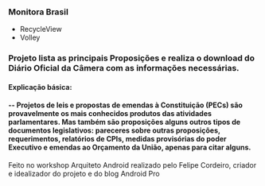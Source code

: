### Monitora Brasil

- RecycleView
- Volley

### Projeto lista as principais Proposições e realiza o download do Diário Oficial da Câmera com as informações necessárias.

#### Explicação básica:
####  -- Projetos de leis e propostas de emendas à Constituição (PECs) são provavelmente os mais conhecidos produtos das atividades parlamentares. Mas também são proposições alguns outros tipos de documentos legislativos: pareceres sobre outras proposições, requerimentos, relatórios de CPIs, medidas provisórias do poder Executivo e emendas ao Orçamento da União, apenas para citar alguns.

Feito no workshop Arquiteto Android realizado pelo Felipe Cordeiro, criador e idealizador do projeto e do blog Android Pro
